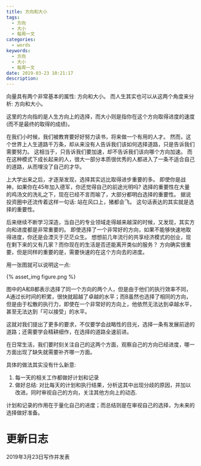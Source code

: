 ```yaml
---
title: 方向和大小
tags:
  - 方向
  - 大小
  - 每周一文
categories:
  - words
keywords:
  - 方向
  - 大小
  - 每周一文
date: 2019-03-23 10:21:17
description:
---
```





向量具有两个非常基本的属性: 方向和大小。
而人生其实也可以从这两个角度来分析: 方向和大小。

<escape><!-- more --></escape>

这里的方向指的是人生方向上的选择，而大小则是指你在这个方向取得进度的速度(而不是最终的取得的成绩)。

在我们小时候，我们被教育要好好努力读书，将来做一个有用的人才。
然而，这个世界上人生道路千万条，却从来没有人告诉我们该如何选择道路，只是告诉我们需要努力。
这相当于，只告诉我们要加速，却不告诉我们该向哪个方向加速。
而在这种模式下成长起来的人，很大一部分本质很优秀的人都进入了一条不适合自己的道路，从而埋没了自己的才华。

上大学出来之后，才逐渐发现，选择其实远比取得进步重要的多。
即使你是战神，如果你在45年加入德军，你还觉得自己的前途光明吗?
选择的重要性在大量的鸡汤文的洗礼之下，现在已经不言而喻了，大部分都明白选择的重要性。
据说投资圈中还流传着这样一句话: 站在风口上，猪都会飞。
这句话表达的其实就是选择的重要性。

后来继续不断学习深造，当自己的专业领域走得越来越深的时候，又发现，其实方向和进度都是非常重要的。
即使选择了一个非常好的方向，如果不能够快速地取得进度，你还是会湮灭于茫茫众生。
想想前几年流行的共享经济模式的创业，现在剩下来的又有几家？而你现在的生活是否还能离开类似的服务？
方向确实很重要，但是同样的重要的是，需要快速的在这个方向去的进度。

用一张图就可以说明这一点:

{% asset_img figure.png %}

图中的A和B都表示选择了同一个方向的两个人，但是由于他们的执行效率不同， A通过长时间的积累，很快就超越了卓越的水平；而B虽然也选择了相同的方向，但是由于松散的执行力，即使在一个非常好的方向上，他依然无法达到卓越水平，甚至无法达到「可以接受」的水平。

这就对我们提出了更多的要求，不仅要学会战略性的目光，选择一条有发展前途的道路；还需要学会精耕细作，在选择的道路全速前进。

在日常生活，我们要时刻关注自己的这两个方面，观察自己的方向已经进度，哪一方面出现了缺失就需要补齐哪一方面。

具体的做法其实没有什么新意:
1. 每一天的相关工作都做好计划和记录
2. 做好总结: 对比每天的计划和执行结果，分析这其中出现分歧的原因，并加以改进。同时审视自己的方向，关注其他方向上的动态.


计划和记录的作用在于量化自己的进度；而总结则是在审视自己的选择，为未来的选择做好准备。

# 更新日志

2019年3月23日写作并发表
